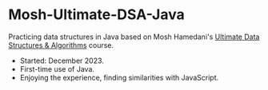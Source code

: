 # Mosh-Ultimate-DSA-Java

Practicing data structures in Java based on Mosh Hamedani's [Ultimate Data Structures & Algorithms](https://codewithmosh.com/p/data-structures-algorithms) course.

- Started: December 2023.
- First-time use of Java.
- Enjoying the experience, finding similarities with JavaScript.